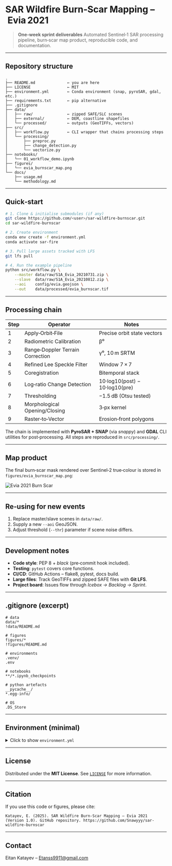 # SAR Wildfire Burn‑Scar Mapping – Evia 2021

> **One‑week sprint deliverables**
> Automated Sentinel‑1 SAR processing pipeline, burn‑scar map product, reproducible code, and documentation.

---

## Repository structure

```text
.
├── README.md              ← you are here
├── LICENSE                ← MIT
├── environment.yml        ← Conda environment (snap, pyroSAR, gdal, etc.)
├── requirements.txt       ← pip alternative
├── .gitignore
├── data/
│   ├── raw/               ← zipped SAFE/SLC scenes
│   ├── external/          ← DEM, coastline shapefiles
│   └── processed/         ← outputs (GeoTIFFs, vectors)
├── src/
│   ├── workflow.py        ← CLI wrapper that chains processing steps
│   └── processing/
│       ├── preproc.py
│       ├── change_detection.py
│       └── vectorize.py
├── notebooks/
│   └── 01_workflow_demo.ipynb
├── figures/
│   └── evia_burnscar_map.png
└── docs/
    ├── usage.md
    └── methodology.md
```
---

## Quick‑start

```bash
# 1. Clone & initialise submodules (if any)
git clone https://github.com/<user>/sar-wildfire-burnscar.git
cd sar-wildfire-burnscar

# 2. Create environment
conda env create -f environment.yml
conda activate sar-fire

# 3. Pull large assets tracked with LFS
git lfs pull

# 4. Run the example pipeline
python src/workflow.py \
    --master data/raw/S1A_Evia_20210731.zip \
    --slave  data/raw/S1A_Evia_20210812.zip \
    --aoi    config/evia.geojson \
    --out    data/processed/evia_burnscar.tif
```

---

## Processing chain

| Step | Operator                         | Notes                          |
| ---- | -------------------------------- | ------------------------------ |
| 1    | Apply‑Orbit‑File                 | Precise orbit state vectors    |
| 2    | Radiometric Calibration          | β⁰                             |
| 3    | Range‑Doppler Terrain Correction | γ⁰, 10 m SRTM                  |
| 4    | Refined Lee Speckle Filter       | Window 7 × 7                   |
| 5    | Coregistration                   | Bitemporal stack               |
| 6    | Log‑ratio Change Detection       | 10·log10(post) − 10·log10(pre) |
| 7    | Thresholding                     | −1.5 dB (Otsu tested)          |
| 8    | Morphological Opening/Closing    | 3‑px kernel                    |
| 9    | Raster‑to‑Vector                 | Erosion‑front polygons         |

The chain is implemented with **PyroSAR + SNAP** (via *snappy*) and **GDAL** CLI utilities for post‑processing. All steps are reproduced in `src/processing/`.

---

## Map product

The final burn‑scar mask rendered over Sentinel‑2 true‑colour is stored in `figures/evia_burnscar_map.png`:

![Evia 2021 Burn Scar](figures/evia_burnscar_map.png)

---

## Re‑using for new events

1. Replace master/slave scenes in `data/raw/`.
2. Supply a new `--aoi` GeoJSON.
3. Adjust threshold (`--thr`) parameter if scene noise differs.

---

## Development notes

* **Code style**: PEP 8 + *black* (pre‑commit hook included).
* **Testing**: `pytest` covers core functions.
* **CI/CD**: GitHub Actions – flake8, pytest, docs build.
* **Large files**: Track GeoTIFFs and zipped SAFE files with **Git LFS**.
* **Project board**: Issues flow through *Icebox → Backlog → Sprint*.

---

## .gitignore (excerpt)

```gitignore
# data
data/*
!data/README.md

# figures
figures/*
!figures/README.md

# environments
.venv/
.env

# notebooks
**/*.ipynb_checkpoints

# python artefacts
__pycache__/
*.egg-info/

# OS
.DS_Store
```

---

## Environment (minimal)

<details>
<summary>Click to show <code>environment.yml</code></summary>

```yaml
name: sar-fire
channels:
  - conda-forge
  - defaults
dependencies:
  - python=3.12
  - gdal
  - geopandas
  - numpy
  - rasterio
  - pyroSAR
  - snap
  # - snapista  # uncomment if binary wheels available for your OS
  - scikit-image
  - jupyterlab
  - matplotlib
  - pip
  - pip:
      - git+https://github.com/senbox-org/snapista.git  # fallback if needed
```

</details>

---

## License

Distributed under the **MIT License**. See [`LICENSE`](LICENSE) for more information.

---

## Citation

If you use this code or figures, please cite:

```text
Katayev, E. (2025). SAR Wildfire Burn‑Scar Mapping – Evia 2021 (Version 1.0). GitHub repository. https://github.com/Snawyyy/sar-wildfire-burnscar
```

---

## Contact

Eitan Katayev – [Etanss9911@gmail.com](mailto:Etanss9911@gmail.com)
